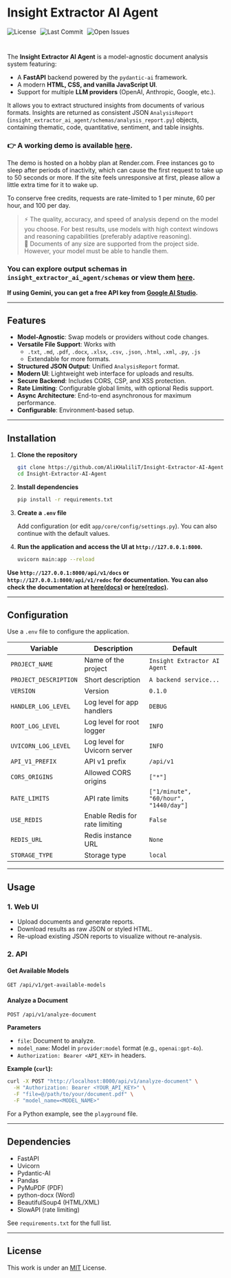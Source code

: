 # Insight Extractor AI Agent
<div style="display: flex; gap: 10px; flex-wrap: wrap; margin-bottom: 10px;">
    <img src="https://img.shields.io/github/license/AliKHaliliT/Insight-Extractor-AI-Agent" alt="License">
    <img src="https://img.shields.io/github/last-commit/AliKHaliliT/Insight-Extractor-AI-Agent" alt="Last Commit">
    <img src="https://img.shields.io/github/issues/AliKHaliliT/Insight-Extractor-AI-Agent" alt="Open Issues">
</div>
<br/>

The **Insight Extractor AI Agent** is a model-agnostic document analysis system featuring:

- A **FastAPI** backend powered by the `pydantic-ai` framework.  
- A modern **HTML, CSS, and vanilla JavaScript UI**.  
- Support for multiple **LLM providers** (OpenAI, Anthropic, Google, etc.).  

It allows you to extract structured insights from documents of various formats. Insights are returned as consistent JSON `AnalysisReport` (`insight_extractor_ai_agent/schemas/analysis_report.py`) objects, containing thematic, code, quantitative, sentiment, and table insights.

### 👉 A working demo is available [here](https://insight-extractor-ai-agent.onrender.com/).

The demo is hosted on a hobby plan at Render.com. Free instances go to sleep after periods of inactivity, which can cause the first request to take up to 50 seconds or more. If the site feels unresponsive at first, please allow a little extra time for it to wake up.

To conserve free credits, requests are rate-limited to 1 per minute, 60 per hour, and 100 per day.

> ⚡ The quality, accuracy, and speed of analysis depend on the model you choose. For best results, use models with high context windows and reasoning capabilities (preferably adaptive reasoning).  
> 📂 Documents of any size are supported from the project side. However, your model must be able to handle them.

### You can explore output schemas in `insight_extractor_ai_agent/schemas` or view them [here](https://alikhalilit.github.io/Insight-Extractor-AI-Agent/).

**If using Gemini, you can get a free API key from [Google AI Studio](https://aistudio.google.com/).**

---

## Features

- **Model-Agnostic**: Swap models or providers without code changes.  
- **Versatile File Support**: Works with  
  - `.txt`, `.md`, `.pdf`, `.docx`, `.xlsx`, `.csv`, `.json`, `.html`, `.xml`, `.py`, `.js`  
  - Extendable for more formats.  
- **Structured JSON Output**: Unified `AnalysisReport` format.  
- **Modern UI**: Lightweight web interface for uploads and results.  
- **Secure Backend**: Includes CORS, CSP, and XSS protection.  
- **Rate Limiting**: Configurable global limits, with optional Redis support.  
- **Async Architecture**: End-to-end asynchronous for maximum performance.  
- **Configurable**: Environment-based setup.  

---

## Installation

1. **Clone the repository**

   ```bash
   git clone https://github.com/AliKHaliliT/Insight-Extractor-AI-Agent.git
   cd Insight-Extractor-AI-Agent
   ```

2. **Install dependencies**

   ```bash
   pip install -r requirements.txt
   ```

3. **Create a `.env` file**

   Add configuration (or edit `app/core/config/settings.py`). You can also continue with the default values.

4. **Run the application and access the UI at `http://127.0.0.1:8000`.**

   ```bash
   uvicorn main:app --reload
   ```

**Use `http://127.0.0.1:8000/api/v1/docs` or `http://127.0.0.1:8000/api/v1/redoc` for documentation. You can also check the documentation at [here(docs)](https://alikhalilit.github.io/Insight-Extractor-AI-Agent/api/v1/docs) or [here(redoc)](https://alikhalilit.github.io/Insight-Extractor-AI-Agent/api/v1/redoc).**

---

## Configuration

Use a `.env` file to configure the application.

| Variable              | Description                    | Default                               |
| --------------------- | ------------------------------ | ------------------------------------- |
| `PROJECT_NAME`        | Name of the project            | `Insight Extractor AI Agent`          |
| `PROJECT_DESCRIPTION` | Short description              | `A backend service...`                |
| `VERSION`             | Version                        | `0.1.0`                               |
| `HANDLER_LOG_LEVEL`   | Log level for app handlers     | `DEBUG`                               |
| `ROOT_LOG_LEVEL`      | Log level for root logger      | `INFO`                                |
| `UVICORN_LOG_LEVEL`   | Log level for Uvicorn server   | `INFO`                                |
| `API_V1_PREFIX`       | API v1 prefix                  | `/api/v1`                             |
| `CORS_ORIGINS`        | Allowed CORS origins           | `["*"]`                               |
| `RATE_LIMITS`         | API rate limits                | `["1/minute", "60/hour", "1440/day"]` |
| `USE_REDIS`           | Enable Redis for rate limiting | `False`                               |
| `REDIS_URL`           | Redis instance URL             | `None`                                |
| `STORAGE_TYPE`        | Storage type                   | `local`                               |

---

## Usage

### 1. Web UI

* Upload documents and generate reports.
* Download results as raw JSON or styled HTML.
* Re-upload existing JSON reports to visualize without re-analysis.

### 2. API

#### Get Available Models

```http
GET /api/v1/get-available-models
```

#### Analyze a Document

```http
POST /api/v1/analyze-document
```

**Parameters**

* `file`: Document to analyze.
* `model_name`: Model in `provider:model` format (e.g., `openai:gpt-4o`).
* `Authorization: Bearer <API_KEY>` in headers.

**Example (`curl`):**

```bash
curl -X POST "http://localhost:8000/api/v1/analyze-document" \
  -H "Authorization: Bearer <YOUR_API_KEY>" \
  -F "file=@/path/to/your/document.pdf" \
  -F "model_name=<MODEL_NAME>"
```

For a Python example, see the `playground` file.

---

## Dependencies

* FastAPI
* Uvicorn
* Pydantic-AI
* Pandas
* PyMuPDF (PDF)
* python-docx (Word)
* BeautifulSoup4 (HTML/XML)
* SlowAPI (rate limiting)

See `requirements.txt` for the full list.

---

## License

This work is under an [MIT](https://choosealicense.com/licenses/mit/) License.
